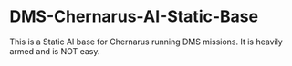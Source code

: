# DMS-Chernarus-AI-Static-Base
This is a Static AI base for Chernarus running DMS missions. It is heavily armed and is NOT easy.
